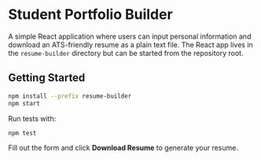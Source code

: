 # Student Portfolio Builder

A simple React application where users can input personal information and download an ATS-friendly resume as a plain text file. The React app lives in the `resume-builder` directory but can be started from the repository root.

## Getting Started

```bash
npm install --prefix resume-builder
npm start
```

Run tests with:

```bash
npm test
```

Fill out the form and click **Download Resume** to generate your resume.

